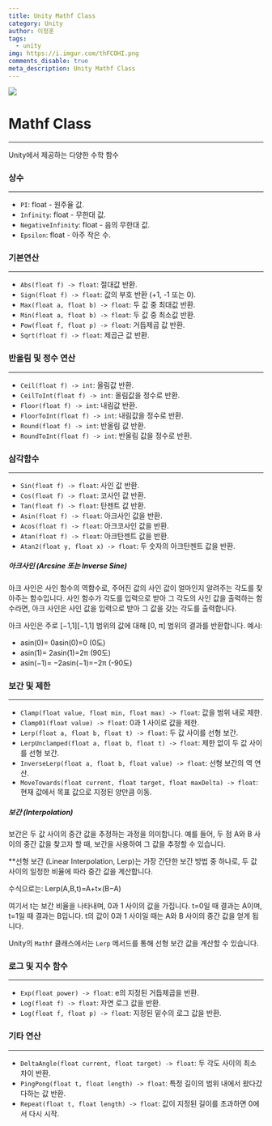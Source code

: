 ```yaml
---
title: Unity Mathf Class
category: Unity
author: 이정훈
tags:
  - unity
img: https://i.imgur.com/thFCOHI.png
comments_disable: true
meta_description: Unity Mathf Class
---
```


![](https://i.imgur.com/thFCOHI.png)

# Mathf Class 
---
Unity에서 제공하는 다양한 수학 함수

###  상수
---
- `PI`: float - 원주율 값.
- `Infinity`: float - 무한대 값.
- `NegativeInfinity`: float - 음의 무한대 값.
- `Epsilon`: float - 아주 작은 수.

### 기본연산
---
- `Abs(float f) -> float`: 절대값 반환.
- `Sign(float f) -> float`: 값의 부호 반환 (+1, -1 또는 0).
- `Max(float a, float b) -> float`: 두 값 중 최대값 반환.
- `Min(float a, float b) -> float`: 두 값 중 최소값 반환.
- `Pow(float f, float p) -> float`: 거듭제곱 값 반환.
- `Sqrt(float f) -> float`: 제곱근 값 반환.

### 반올림 및 정수 연산
---
- `Ceil(float f) -> int`: 올림값 반환.
- `CeilToInt(float f) -> int`: 올림값을 정수로 반환.
- `Floor(float f) -> int`: 내림값 반환.
- `FloorToInt(float f) -> int`: 내림값을 정수로 반환.
- `Round(float f) -> int`: 반올림 값 반환.
- `RoundToInt(float f) -> int`: 반올림 값을 정수로 반환.

### 삼각함수
---
- `Sin(float f) -> float`: 사인 값 반환.
- `Cos(float f) -> float`: 코사인 값 반환.
- `Tan(float f) -> float`: 탄젠트 값 반환.
- `Asin(float f) -> float`: 아크사인 값을 반환.
- `Acos(float f) -> float`: 아크코사인 값을 반환.
- `Atan(float f) -> float`: 아크탄젠트 값을 반환.
- `Atan2(float y, float x) -> float`: 두 숫자의 아크탄젠트 값을 반환.

##### 아크사인 (Arcsine 또는 Inverse Sine)

아크 사인은 사인 함수의 역함수로, 주어진 값의 사인 값이 얼마인지 알려주는 각도를 찾아주는 함수입니다. 사인 함수가 각도를 입력으로 받아 그 각도의 사인 값을 출력하는 함수라면, 아크 사인은 사인 값을 입력으로 받아 그 값을 갖는 각도를 출력합니다.

아크 사인은 주로 [−1,1][−1,1] 범위의 값에 대해 [0, π] 범위의 결과를 반환합니다. 
예시:
- asin(0)= 0asin(0)=0 (0도)
- asin(1)= 2asin(1)=2π​ (90도)
- asin(−1)= −2asin(−1)=−2π​ (-90도)


### 보간 및 제한
---
- `Clamp(float value, float min, float max) -> float`: 값을 범위 내로 제한.
- `Clamp01(float value) -> float`: 0과 1 사이로 값을 제한.
- `Lerp(float a, float b, float t) -> float`: 두 값 사이를 선형 보간.
- `LerpUnclamped(float a, float b, float t) -> float`: 제한 없이 두 값 사이를 선형 보간.
- `InverseLerp(float a, float b, float value) -> float`: 선형 보간의 역 연산.
- `MoveTowards(float current, float target, float maxDelta) -> float`: 
  현재 값에서 목표 값으로 지정된 양만큼 이동.

##### 보간 (Interpolation)

보간은 두 값 사이의 중간 값을 추정하는 과정을 의미합니다. 예를 들어, 두 점 A와 B 사이의 중간 값을 찾고자 할 때, 보간을 사용하여 그 값을 추정할 수 있습니다.

**선형 보간 (Linear Interpolation, Lerp)는 가장 간단한 보간 방법 중 하나로, 두 값 사이의 일정한 비율에 따라 중간 값을 계산합니다. 

수식으로는: Lerp(A,B,t)=A+t×(B−A)

여기서 t는 보간 비율을 나타내며, 0과 1 사이의 값을 가집니다. t=0일 때 결과는 A이며, 
t=1일 때 결과는 B입니다. t의 값이 0과 1 사이일 때는 A와 B 사이의 중간 값을 얻게 됩니다.

Unity의 `Mathf` 클래스에서는 `Lerp` 메서드를 통해 선형 보간 값을 계산할 수 있습니다.

### 로그 및 지수 함수
---
- `Exp(float power) -> float`: e의 지정된 거듭제곱을 반환.
- `Log(float f) -> float`: 자연 로그 값을 반환.
- `Log(float f, float p) -> float`: 지정된 밑수의 로그 값을 반환.

### 기타 연산
---
- `DeltaAngle(float current, float target) -> float`: 두 각도 사이의 최소 차이 반환.
- `PingPong(float t, float length) -> float`: 특정 길이의 범위 내에서 왔다갔다하는 값 반환.
- `Repeat(float t, float length) -> float`: 값이 지정된 길이를 초과하면 0에서 다시 시작.